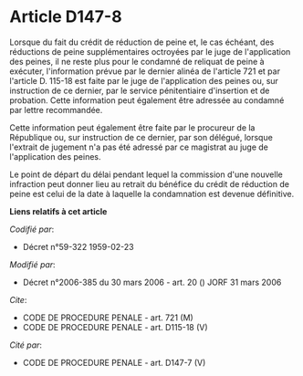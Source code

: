 # Article D147-8

Lorsque du fait du crédit de réduction de peine et, le cas échéant, des réductions de peine supplémentaires octroyées par le
juge de l'application des peines, il ne reste plus pour le condamné de reliquat de peine à exécuter, l'information prévue par
le dernier alinéa de l'article 721 et par l'article D. 115-18 est faite par le juge de l'application des peines ou, sur
instruction de ce dernier, par le service pénitentiaire d'insertion et de probation. Cette information peut également être
adressée au condamné par lettre recommandée.

Cette information peut également être faite par le procureur de la République ou, sur instruction de ce dernier, par son
délégué, lorsque l'extrait de jugement n'a pas été adressé par ce magistrat au juge de l'application des peines.

Le point de départ du délai pendant lequel la commission d'une nouvelle infraction peut donner lieu au retrait du bénéfice du
crédit de réduction de peine est celui de la date à laquelle la condamnation est devenue définitive.

**Liens relatifs à cet article**

_Codifié par_:

  - Décret n°59-322 1959-02-23

_Modifié par_:

  - Décret n°2006-385 du 30 mars 2006 - art. 20 () JORF 31 mars 2006

_Cite_:

  - CODE DE PROCEDURE PENALE - art. 721 (M)
  - CODE DE PROCEDURE PENALE - art. D115-18 (V)

_Cité par_:

  - CODE DE PROCEDURE PENALE - art. D147-7 (V)
